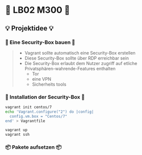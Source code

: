 # 👀 LB02 M300 👀 
## 💡 Projektidee 💡
### 🔐 Eine Security-Box bauen 🔐
> * Vagrant sollte automatisch eine Security-Box erstellen
> * Diese Security-Box sollte über RDP erreichbar sein
> * Die Security-Box erlaubt dem Nutzer zugriff auf etliche Privatsphären-wahrende-Features enthalten
>   * Tor
>   * eine VPN
>   * Sicherheits tools
### 🧱 Installation der Security-Box 🧱
```sh
vagrant init centos/7
echo 'Vagrant.configure("2") do |config|
  config.vm.box = "Centos/7"
end' > Vagrantfile

vagrant up
vagrant ssh
```
### 📦 Pakete aufsetzen 📦
```sh

```
